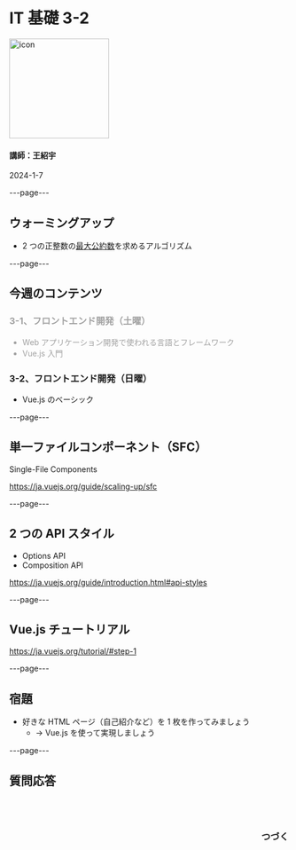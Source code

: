 # IT 基礎 3-2

<img src="/images/icon-transparent.png" alt="icon" width="180"/>

#### 講師：王紹宇

2024-1-7

---page---

## ウォーミングアップ

- 2 つの正整数の[最大公約数](https://ja.wikipedia.org/wiki/%E6%9C%80%E5%A4%A7%E5%85%AC%E7%B4%84%E6%95%B0)を求めるアルゴリズム

---page---

## 今週のコンテンツ

<div style="opacity: 0.4; text-align: left">

### 3-1、フロントエンド開発（土曜）

- Web アプリケーション開発で使われる言語とフレームワーク
- Vue.js 入門

</div>

### 3-2、フロントエンド開発（日曜）

- Vue.js のベーシック

---page---

## 単一ファイルコンポーネント（SFC）

Single-File Components

https://ja.vuejs.org/guide/scaling-up/sfc

---page---

## 2 つの API スタイル

- Options API
- Composition API

https://ja.vuejs.org/guide/introduction.html#api-styles

---page---

## Vue.js チュートリアル

https://ja.vuejs.org/tutorial/#step-1

---page---

## 宿題

- 好きな HTML ページ（自己紹介など）を 1 枚を作ってみましょう
  - → Vue.js を使って実現しましょう

---page---

<section style="text-align: left;">
  <h1>質問応答</h1>
  <br/>
  <br/>
  <h3 style="text-align: right;">つづく</h3>
</section>
